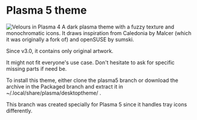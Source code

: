 # Plasma 5 theme
![Velours in Plasma 4](https://github.com/obnosim/velours/blob/packaged/velours3.png?raw=true "Velours in Plasma 4")
A dark plasma theme with a fuzzy texture and monochromatic icons.
It draws inspiration from Caledonia by Malcer (which it was originally a fork of) and openSUSE by sumski.

Since v3.0, it contains only original artwork.

It might not fit everyone's use case. Don't hesitate to ask for specific missing parts if need be.

To install this theme, either clone the plasma5 branch or download the archive in the Packaged branch and extract it in ~/.local/share/plasma/desktoptheme/ .

This branch was created specially for Plasma 5 since it handles tray icons differently.